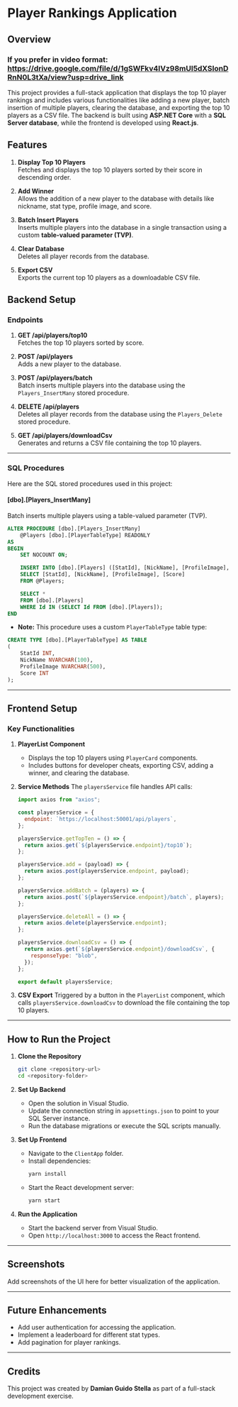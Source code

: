 # Player Rankings Application

## Overview

### If you prefer in video format: https://drive.google.com/file/d/1gSWFkv4IVz98mUl5dXSIonDRnN0L3tXa/view?usp=drive_link

This project provides a full-stack application that displays the top 10 player rankings and includes various functionalities like adding a new player, batch insertion of multiple players, clearing the database, and exporting the top 10 players as a CSV file. The backend is built using **ASP.NET Core** with a **SQL Server database**, while the frontend is developed using **React.js**.

## Features

1. **Display Top 10 Players**\
   Fetches and displays the top 10 players sorted by their score in descending order.

2. **Add Winner**\
   Allows the addition of a new player to the database with details like nickname, stat type, profile image, and score.

3. **Batch Insert Players**\
   Inserts multiple players into the database in a single transaction using a custom **table-valued parameter (TVP)**.

4. **Clear Database**\
   Deletes all player records from the database.

5. **Export CSV**\
   Exports the current top 10 players as a downloadable CSV file.

## Backend Setup

### Endpoints

1. **GET /api/players/top10**\
   Fetches the top 10 players sorted by score.

2. **POST /api/players**\
   Adds a new player to the database.

3. **POST /api/players/batch**\
   Batch inserts multiple players into the database using the `Players_InsertMany` stored procedure.

4. **DELETE /api/players**\
   Deletes all player records from the database using the `Players_Delete` stored procedure.

5. **GET /api/players/downloadCsv**\
   Generates and returns a CSV file containing the top 10 players.

---

### SQL Procedures

Here are the SQL stored procedures used in this project:

#### **[dbo].[Players\_InsertMany]**

Batch inserts multiple players using a table-valued parameter (TVP).

```sql
ALTER PROCEDURE [dbo].[Players_InsertMany]
    @Players [dbo].[PlayerTableType] READONLY
AS
BEGIN
    SET NOCOUNT ON;

    INSERT INTO [dbo].[Players] ([StatId], [NickName], [ProfileImage], [Score])
    SELECT [StatId], [NickName], [ProfileImage], [Score]
    FROM @Players;

    SELECT *
    FROM [dbo].[Players]
    WHERE Id IN (SELECT Id FROM [dbo].[Players]);
END
```

- **Note:** This procedure uses a custom `PlayerTableType` table type:

```sql
CREATE TYPE [dbo].[PlayerTableType] AS TABLE
(
    StatId INT,
    NickName NVARCHAR(100),
    ProfileImage NVARCHAR(500),
    Score INT
);
```

---

## Frontend Setup

### Key Functionalities

1. **PlayerList Component**

   - Displays the top 10 players using `PlayerCard` components.
   - Includes buttons for developer cheats, exporting CSV, adding a winner, and clearing the database.

2. **Service Methods**
   The `playersService` file handles API calls:

   ```javascript
   import axios from "axios";

   const playersService = {
     endpoint: `https://localhost:50001/api/players`,
   };

   playersService.getTopTen = () => {
     return axios.get(`${playersService.endpoint}/top10`);
   };

   playersService.add = (payload) => {
     return axios.post(playersService.endpoint, payload);
   };

   playersService.addBatch = (players) => {
     return axios.post(`${playersService.endpoint}/batch`, players);
   };

   playersService.deleteAll = () => {
     return axios.delete(playersService.endpoint);
   };

   playersService.downloadCsv = () => {
     return axios.get(`${playersService.endpoint}/downloadCsv`, {
       responseType: "blob",
     });
   };

   export default playersService;
   ```

3. **CSV Export**
   Triggered by a button in the `PlayerList` component, which calls `playersService.downloadCsv` to download the file containing the top 10 players.

---

## How to Run the Project

1. **Clone the Repository**

   ```bash
   git clone <repository-url>
   cd <repository-folder>
   ```

2. **Set Up Backend**

   - Open the solution in Visual Studio.
   - Update the connection string in `appsettings.json` to point to your SQL Server instance.
   - Run the database migrations or execute the SQL scripts manually.

3. **Set Up Frontend**

   - Navigate to the `ClientApp` folder.
   - Install dependencies:
     ```bash
     yarn install
     ```
   - Start the React development server:
     ```bash
     yarn start
     ```

4. **Run the Application**

   - Start the backend server from Visual Studio.
   - Open `http://localhost:3000` to access the React frontend.

---

## Screenshots

Add screenshots of the UI here for better visualization of the application.

---

## Future Enhancements

- Add user authentication for accessing the application.
- Implement a leaderboard for different stat types.
- Add pagination for player rankings.

---

## Credits

This project was created by **Damian Guido Stella** as part of a full-stack development exercise.
